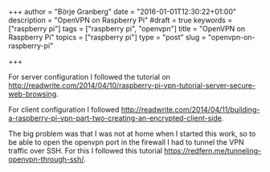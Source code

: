 +++
author = "Börje Granberg"
date = "2016-01-01T12:30:22+01:00"
description = "OpenVPN on Raspberry Pi"
#draft = true
keywords = ["raspberry pi"]
tags = ["raspberry pi", "openvpn"]
title = "OpenVPN on Raspberry Pi"
topics = ["raspberry pi"]
type = "post"
slug = "openvpn-on-raspberry-pi"

+++

For server configuration I followed the tutorial on <http://readwrite.com/2014/04/10/raspberry-pi-vpn-tutorial-server-secure-web-browsing>.

For client configuration I followed <http://readwrite.com/2014/04/11/building-a-raspberry-pi-vpn-part-two-creating-an-encrypted-client-side>.

The big problem was that I was not at home when I started this work, so to be able to open the openvpn port in the firewall I had to tunnel the VPN traffic over SSH. For this I followed this tutorial <https://redfern.me/tunneling-openvpn-through-ssh/>.
